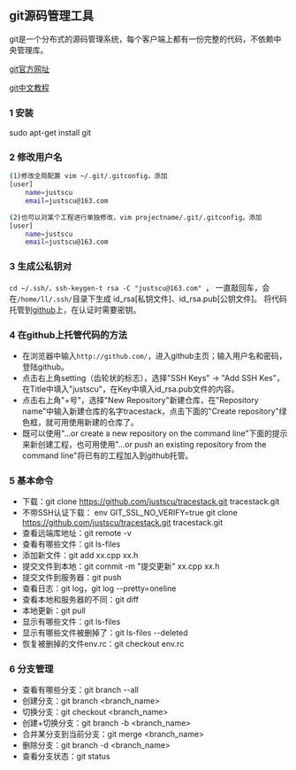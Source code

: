 ## git源码管理工具

git是一个分布式的源码管理系统，每个客户端上都有一份完整的代码，不依赖中央管理库。

[git官方网址](http://git-scm.com/about)

[git中文教程](http://www.liaoxuefeng.com/wiki/0013739516305929606dd18361248578c67b8067c8c017b000)

### 1 安装
sudo apt-get install git

### 2 修改用户名
```sh
(1)修改全局配置 vim ~/.git/.gitconfig，添加
[user]
    name=justscu
    email=justscu@163.com
    
(2)也可以对某个工程进行单独修改，vim projectname/.git/.gitconfig，添加
[user]
    name=justscu
    email=justscu@163.com
```

### 3 生成公私钥对
`cd ~/.ssh/，ssh-keygen-t rsa -C "justscu@163.com" `，
一直敲回车，会在`/home/ll/.ssh/`目录下生成 id_rsa[私钥文件]、id_rsa.pub[公钥文件]。
将代码托管到[github](http://github.com/)上，在认证时需要密钥。

### 4 在github上托管代码的方法
- 在浏览器中输入`http://github.com/`，进入github主页；输入用户名和密码，登陆github。
- 点击右上角setting（齿轮状的标志），选择"SSH Keys" -> "Add SSH Kes"，在Title中填入"justscu"，在Key中填入id_rsa.pub文件的内容。
- 点击右上角"+号"，选择"New Repository"新建仓库，在"Repository name"中输入新建仓库的名字tracestack，点击下面的"Create repository"绿色框，就可用使用新建的仓库了。
- 既可以使用"…or create a new repository on the command line"下面的提示来新创建工程，也可用使用"…or push an existing repository from the command line"将已有的工程加入到github托管。


### 5 基本命令
- 下载：git clone https://github.com/justscu/tracestack.git  tracestack.git 
- 不带SSH认证下载： env GIT_SSL_NO_VERIFY=true git clone https://github.com/justscu/tracestack.git  tracestack.git
- 查看远端库地址：git remote -v
- 查看有哪些文件：git ls-files
- 添加新文件：git add xx.cpp xx.h
- 提交文件到本地：git commit -m "提交更新" xx.cpp xx.h
- 提交文件到服务器：git push
- 查看日志：git log，git log --pretty=oneline
- 查看本地和服务器的不同：git diff
- 本地更新：git pull
- 显示有哪些文件：git ls-files  
- 显示有哪些文件被删掉了：git ls-files --deleted 
- 恢复被删掉的文件env.rc：git checkout env.rc 

### 6 分支管理
- 查看有哪些分支：git branch --all
- 创建分支：git branch <branch_name>
- 切换分支：git checkout <branch_name>
- 创建+切换分支：git branch -b <branch_name>
- 合并某分支到当前分支：git merge <branch_name>
- 删除分支：git branch -d <branch_name>
- 查看分支状态：git status
